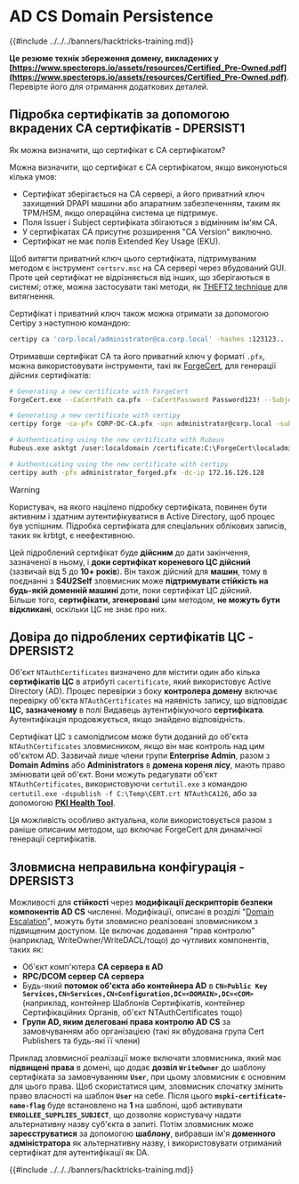 # AD CS Domain Persistence

{{#include ../../../banners/hacktricks-training.md}}

**Це резюме технік збереження домену, викладених у [https://www.specterops.io/assets/resources/Certified_Pre-Owned.pdf](https://www.specterops.io/assets/resources/Certified_Pre-Owned.pdf)**. Перевірте його для отримання додаткових деталей.

## Підробка сертифікатів за допомогою вкрадених CA сертифікатів - DPERSIST1

Як можна визначити, що сертифікат є CA сертифікатом?

Можна визначити, що сертифікат є CA сертифікатом, якщо виконуються кілька умов:

- Сертифікат зберігається на CA сервері, а його приватний ключ захищений DPAPI машини або апаратним забезпеченням, таким як TPM/HSM, якщо операційна система це підтримує.
- Поля Issuer і Subject сертифіката збігаються з відмінним ім'ям CA.
- У сертифікатах CA присутнє розширення "CA Version" виключно.
- Сертифікат не має полів Extended Key Usage (EKU).

Щоб витягти приватний ключ цього сертифіката, підтримуваним методом є інструмент `certsrv.msc` на CA сервері через вбудований GUI. Проте цей сертифікат не відрізняється від інших, що зберігаються в системі; отже, можна застосувати такі методи, як [THEFT2 technique](certificate-theft.md#user-certificate-theft-via-dpapi-theft2) для витягнення.

Сертифікат і приватний ключ також можна отримати за допомогою Certipy з наступною командою:
```bash
certipy ca 'corp.local/administrator@ca.corp.local' -hashes :123123.. -backup
```
Отримавши сертифікат CA та його приватний ключ у форматі `.pfx`, можна використовувати інструменти, такі як [ForgeCert](https://github.com/GhostPack/ForgeCert), для генерації дійсних сертифікатів:
```bash
# Generating a new certificate with ForgeCert
ForgeCert.exe --CaCertPath ca.pfx --CaCertPassword Password123! --Subject "CN=User" --SubjectAltName localadmin@theshire.local --NewCertPath localadmin.pfx --NewCertPassword Password123!

# Generating a new certificate with certipy
certipy forge -ca-pfx CORP-DC-CA.pfx -upn administrator@corp.local -subject 'CN=Administrator,CN=Users,DC=CORP,DC=LOCAL'

# Authenticating using the new certificate with Rubeus
Rubeus.exe asktgt /user:localdomain /certificate:C:\ForgeCert\localadmin.pfx /password:Password123!

# Authenticating using the new certificate with certipy
certipy auth -pfx administrator_forged.pfx -dc-ip 172.16.126.128
```
> [!WARNING]
> Користувач, на якого націлено підробку сертифіката, повинен бути активним і здатним аутентифікуватися в Active Directory, щоб процес був успішним. Підробка сертифіката для спеціальних облікових записів, таких як krbtgt, є неефективною.

Цей підроблений сертифікат буде **дійсним** до дати закінчення, зазначеної в ньому, і **доки сертифікат кореневого ЦС дійсний** (зазвичай від 5 до **10+ років**). Він також дійсний для **машин**, тому в поєднанні з **S4U2Self** зловмисник може **підтримувати стійкість на будь-якій доменній машині** доти, поки сертифікат ЦС дійсний.\
Більше того, **сертифікати, згенеровані** цим методом, **не можуть бути відкликані**, оскільки ЦС не знає про них.

## Довіра до підроблених сертифікатів ЦС - DPERSIST2

Об'єкт `NTAuthCertificates` визначено для містити один або кілька **сертифікатів ЦС** в атрибуті `cacertificate`, який використовує Active Directory (AD). Процес перевірки з боку **контролера домену** включає перевірку об'єкта `NTAuthCertificates` на наявність запису, що відповідає **ЦС, зазначеному** в полі Видавець аутентифікуючого **сертифіката**. Аутентифікація продовжується, якщо знайдено відповідність.

Сертифікат ЦС з самопідписом може бути доданий до об'єкта `NTAuthCertificates` зловмисником, якщо він має контроль над цим об'єктом AD. Зазвичай лише члени групи **Enterprise Admin**, разом з **Domain Admins** або **Administrators** в **домена кореня лісу**, мають право змінювати цей об'єкт. Вони можуть редагувати об'єкт `NTAuthCertificates`, використовуючи `certutil.exe` з командою `certutil.exe -dspublish -f C:\Temp\CERT.crt NTAuthCA126`, або за допомогою [**PKI Health Tool**](https://docs.microsoft.com/en-us/troubleshoot/windows-server/windows-security/import-third-party-ca-to-enterprise-ntauth-store#method-1---import-a-certificate-by-using-the-pki-health-tool).

Ця можливість особливо актуальна, коли використовується разом з раніше описаним методом, що включає ForgeCert для динамічної генерації сертифікатів.

## Зловмисна неправильна конфігурація - DPERSIST3

Можливості для **стійкості** через **модифікації дескрипторів безпеки компонентів AD CS** численні. Модифікації, описані в розділі "[Domain Escalation](domain-escalation.md)", можуть бути зловмисно реалізовані зловмисником з підвищеним доступом. Це включає додавання "прав контролю" (наприклад, WriteOwner/WriteDACL/тощо) до чутливих компонентів, таких як:

- Об'єкт комп'ютера **CA сервера в AD**
- **RPC/DCOM сервер CA сервера**
- Будь-який **потомок об'єкта або контейнера AD** в **`CN=Public Key Services,CN=Services,CN=Configuration,DC=<DOMAIN>,DC=<COM>`** (наприклад, контейнер Шаблонів Сертифікатів, контейнер Сертифікаційних Органів, об'єкт NTAuthCertificates тощо)
- **Групи AD, яким делеговані права контролю AD CS** за замовчуванням або організацією (такі як вбудована група Cert Publishers та будь-які її члени)

Приклад зловмисної реалізації може включати зловмисника, який має **підвищені права** в домені, що додає **дозвіл `WriteOwner`** до шаблону сертифіката за замовчуванням **`User`**, при цьому зловмисник є основним для цього права. Щоб скористатися цим, зловмисник спочатку змінить право власності на шаблон **`User`** на себе. Після цього **`mspki-certificate-name-flag`** буде встановлено на **1** на шаблоні, щоб активувати **`ENROLLEE_SUPPLIES_SUBJECT`**, що дозволяє користувачу надати альтернативну назву суб'єкта в запиті. Потім зловмисник може **зареєструватися** за допомогою **шаблону**, вибравши ім'я **доменного адміністратора** як альтернативну назву, і використовувати отриманий сертифікат для аутентифікації як DA.

{{#include ../../../banners/hacktricks-training.md}}
